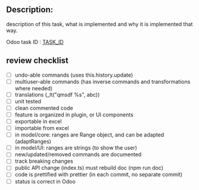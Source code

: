 ## Description:

description of this task, what is implemented and why it is implemented that way.

Odoo task ID : [TASK_ID](https://www.odoo.com/web#id=TASK_ID&action=333&active_id=2328&model=project.task&view_type=form&cids=1&menu_id=4720)

## review checklist

- [ ] undo-able commands (uses this.history.update)
- [ ] multiuser-able commands (has inverse commands and transformations where needed)
- [ ] translations (\_lt("qmsdf %s", abc))
- [ ] unit tested
- [ ] clean commented code
- [ ] feature is organized in plugin, or UI components
- [ ] exportable in excel
- [ ] importable from excel
- [ ] in model/core: ranges are Range object, and can be adapted (adaptRanges)
- [ ] in model/UI: ranges are strings (to show the user)
- [ ] new/updated/removed commands are documented
- [ ] track breaking changes
- [ ] public API change (index.ts) must rebuild doc (npm run doc)
- [ ] code is prettified with prettier (in each commit, no separate commit)
- [ ] status is correct in Odoo
